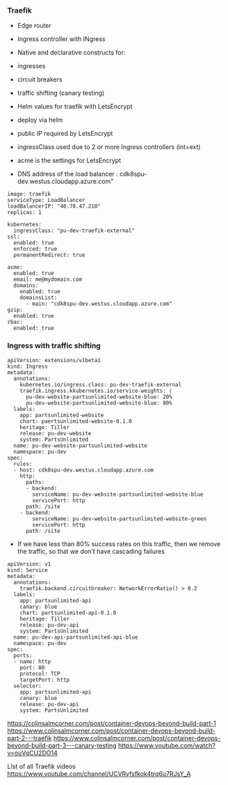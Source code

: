 

### Traefik
* Edge router
* Ingress controller with INgress
* Native and declarative constructs for:
*  ingresses
*  circuit breakers
*  traffic shifting (canary testing)


* Helm values for traefik with LetsEncrypt
* deploy via helm
* public IP required by LetsEncrypt
* ingressClass used due to 2 or more Ingress controllers (int+ext)
* acme is the settings for LetsEncrypt
* DNS address of the load balancer : cdk8spu-dev.westus.cloudapp.azure.com"
```
image: traefik
serviceType: LoadBalancer
loadBalancerIP: "40.78.47.210"
replicas: 1

kubernetes:
  ingressClass: "pu-dev-traefik-external"
ssl:
  enabled: true
  enforced: true
  permanentRedirect: true

acme:
  enabled: true
  email: me@mydomain.com
  domains:
    enabled: true
    domainsList:
      - main: "cdk8spu-dev.westus.cloudapp.azure.com"
gzip:
  enabled: true
rbac:
  enabled: true
```


### Ingress with traffic shifting
```
apiVersion: extensions/v1beta1
kind: Ingress
metadata:
  annotations:
    kubernetes.io/ingress.class: pu-dev-traefik-external
    traefik.ingress.kkubernetes.io/service-weights: |
      pu-dev-website-partsunlimited-website-blue: 20%
      pu-dev-website-partsunlimited-website-blue: 80%
  labels:
    app: partsunlimited-website
    chart: paertsunlimited-website-0.1.0
    heritage: Tiller
    release: pu-dev-website
    system: PartsUnlimited
  name: pu-dev-website-partsunlimited-website
  namespace: pu-dev
spec:
  rules:
  - host: cdk8spu-dev.westus.cloudapp.azure.com
    http:
      paths:
      - backend:
        serviceName: pu-dev-website-partsunlimited-website-blue
        servicePort: http
      path: /site
    - backend:
        serviceName: pu-dev-website-partsunlimited-website-green
        servicePort: http
      path: /site
```


* If we have less than 80% success rates on this traffic, then we remove the traffic, so that we don't have cascading failures
```
apiVersion: v1
kind: Service
metadata:
  annotations:
    traefik.backend.circuitbreaker: NetworkErrorRatio() > 0.2
  labels:
    app: partsunlimited-api
    canary: blue
    chart: partsunlimited-api-0.1.0
    heritage: Tiller
    release: pu-dev-api
    system: PartsUnlimited
  name: pu-dev-api-partsunlimited-api-blue
  namespace: pu-dev
spec:
  ports:
  - name: http
    port: 80
    protocol: TCP
    targetPort: http
  selector:
    app: partsunlimited-api
    canary: blue
    release: pu-dev-api
    system: PartsUnlimited
```

https://colinsalmcorner.com/post/container-devops-beyond-build-part-1
https://www.colinsalmcorner.com/post/container-devops-beyond-build-part-2---traefik
https://www.colinsalmcorner.com/post/container-devops-beyond-build-part-3---canary-testing
https://www.youtube.com/watch?v=ouVqCU2DO14

LIst of all Traefik videos
https://www.youtube.com/channel/UCVRyfsfkok4trq6u7RJsY_A
